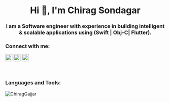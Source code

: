 <h1 align="center">Hi 👋, I'm Chirag Sondagar</h1>
<h3 align="center">I am a Software engineer with experience in building intelligent & scalable applications using (Swift | Obj-C| Flutter).</h3>



### Connect with me:

<a href="https://twitter.com/ChiragMistry_" target="blank"><img src="https://cdn.jsdelivr.net/npm/simple-icons@3.0.1/icons/twitter.svg" alt="ChiragMistry_" height="22" width="22" /></a>
<a href="https://linkedin.com/in/chirag-sondagar-b13b18101" target="blank"><img src="https://cdn.jsdelivr.net/npm/simple-icons@3.0.1/icons/linkedin.svg" alt="chirag-sondagar-b13b18101/" height="22" width="22" /></a>
<a href="https://upwork.com/freelancers/~0174d5c21a6b09beac" target="blank"><img src="https://cdn.jsdelivr.net/npm/simple-icons@3.0.1/icons/upwork.svg" alt="chirag-sondagar/" height="22" width="22" /></a>

<br />


### Languages and Tools:

<p><img align="left" src="https://github-readme-stats.vercel.app/api/top-langs/?username=ChiragGajjar&layout=compact&hide=html" alt="ChiragGajjar" /></p>

<br />

<!-- ### Visitors Count -->
<!-- <img align="left" src = "https://profile-counter.glitch.me/ChiragGajjar/count.svg" alt ="Loading"> -->
